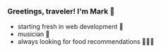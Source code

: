 ### Greetings, traveler! I'm Mark  🦧

- starting fresh in web development 🚀
- musician 🎸
- always looking for food recommendations 🍕🍔🥗
